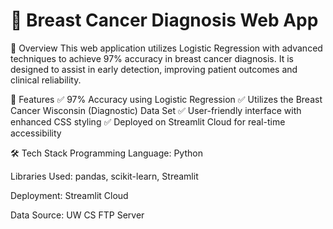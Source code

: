 # 🏥 Breast Cancer Diagnosis Web App

🚀 Overview
This web application utilizes Logistic Regression with advanced techniques to achieve 97% accuracy in breast cancer diagnosis. It is designed to assist in early detection, improving patient outcomes and clinical reliability.

📌 Features
✅ 97% Accuracy using Logistic Regression
✅ Utilizes the Breast Cancer Wisconsin (Diagnostic) Data Set
✅ User-friendly interface with enhanced CSS styling
✅ Deployed on Streamlit Cloud for real-time accessibility

🛠️ Tech Stack
Programming Language: Python

Libraries Used: pandas, scikit-learn, Streamlit

Deployment: Streamlit Cloud

Data Source: UW CS FTP Server

